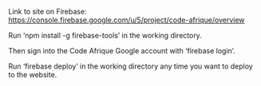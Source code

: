 Link to site on Firebase: https://console.firebase.google.com/u/5/project/code-afrique/overview

Run ‘npm install -g firebase-tools’ in the working directory.

Then sign into the Code Afrique Google account with ‘firebase login’.

Run ‘firebase deploy’ in the working directory any time you want to deploy to 
the website.